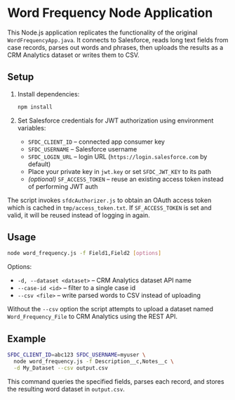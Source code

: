 # Word Frequency Node Application

This Node.js application replicates the functionality of the original `WordFrequencyApp.java`.
It connects to Salesforce, reads long text fields from case records, parses out words and
phrases, then uploads the results as a CRM Analytics dataset or writes them to CSV.

## Setup

1. Install dependencies:

   ```bash
   npm install
   ```

2. Set Salesforce credentials for JWT authorization using environment variables:

   - `SFDC_CLIENT_ID` – connected app consumer key
   - `SFDC_USERNAME` – Salesforce username
   - `SFDC_LOGIN_URL` – login URL (`https://login.salesforce.com` by default)
   - Place your private key in `jwt.key` or set `SFDC_JWT_KEY` to its path
   - *(optional)* `SF_ACCESS_TOKEN` – reuse an existing access token instead of performing JWT auth

The script invokes `sfdcAuthorizer.js` to obtain an OAuth access token which is
cached in `tmp/access_token.txt`. If `SF_ACCESS_TOKEN` is set and valid, it will
be reused instead of logging in again.

## Usage

```bash
node word_frequency.js -f Field1,Field2 [options]
```

Options:

- `-d, --dataset <dataset>` – CRM Analytics dataset API name
- `--case-id <id>` – filter to a single case id
- `--csv <file>` – write parsed words to CSV instead of uploading

Without the `--csv` option the script attempts to upload a dataset named
`Word_Frequency_File` to CRM Analytics using the REST API.

## Example

```bash
SFDC_CLIENT_ID=abc123 SFDC_USERNAME=myuser \
  node word_frequency.js -f Description__c,Notes__c \
  -d My_Dataset --csv output.csv
```

This command queries the specified fields, parses each record, and stores the
resulting word dataset in `output.csv`.
